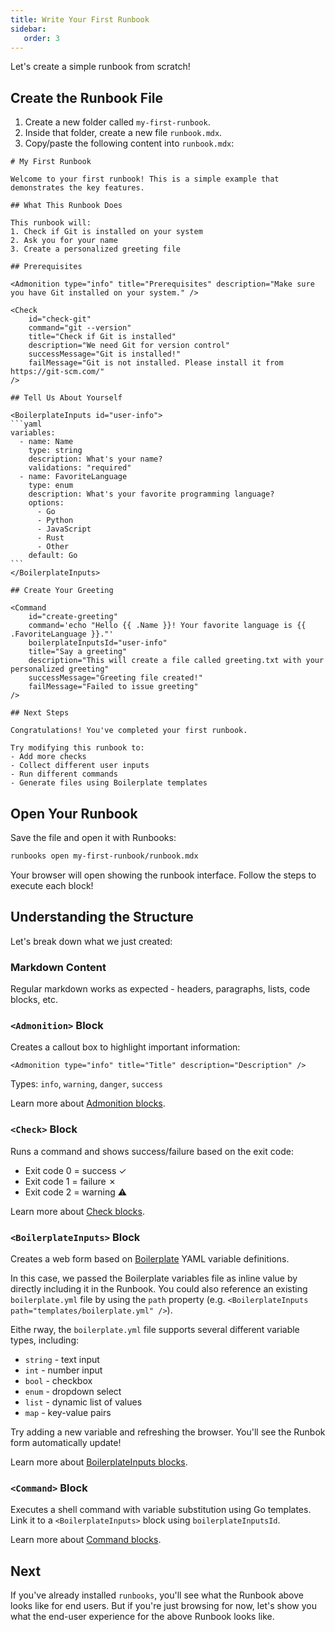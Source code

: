 ```yaml
---
title: Write Your First Runbook
sidebar:
   order: 3
---
```


Let's create a simple runbook from scratch!

## Create the Runbook File

1. Create a new folder called `my-first-runbook`.
1. Inside that folder, create a new file `runbook.mdx`.
1. Copy/paste the following content into `runbook.mdx`:

`````mdx
# My First Runbook

Welcome to your first runbook! This is a simple example that demonstrates the key features.

## What This Runbook Does

This runbook will:
1. Check if Git is installed on your system
2. Ask you for your name
3. Create a personalized greeting file

## Prerequisites

<Admonition type="info" title="Prerequisites" description="Make sure you have Git installed on your system." />

<Check
    id="check-git"
    command="git --version"
    title="Check if Git is installed"
    description="We need Git for version control"
    successMessage="Git is installed!"
    failMessage="Git is not installed. Please install it from https://git-scm.com/"
/>

## Tell Us About Yourself

<BoilerplateInputs id="user-info">
```yaml
variables:
  - name: Name
    type: string
    description: What's your name?
    validations: "required"
  - name: FavoriteLanguage
    type: enum
    description: What's your favorite programming language?
    options:
      - Go
      - Python
      - JavaScript
      - Rust
      - Other
    default: Go
```
</BoilerplateInputs>

## Create Your Greeting

<Command 
    id="create-greeting"
    command='echo "Hello {{ .Name }}! Your favorite language is {{ .FavoriteLanguage }}."'
    boilerplateInputsId="user-info"
    title="Say a greeting"
    description="This will create a file called greeting.txt with your personalized greeting"
    successMessage="Greeting file created!"
    failMessage="Failed to issue greeting"
/>

## Next Steps

Congratulations! You've completed your first runbook.

Try modifying this runbook to:
- Add more checks
- Collect different user inputs
- Run different commands
- Generate files using Boilerplate templates
`````

## Open Your Runbook

Save the file and open it with Runbooks:

```bash
runbooks open my-first-runbook/runbook.mdx
```

Your browser will open showing the runbook interface. Follow the steps to execute each block!

## Understanding the Structure

Let's break down what we just created:

### Markdown Content
Regular markdown works as expected - headers, paragraphs, lists, code blocks, etc.

### `<Admonition>` Block
Creates a callout box to highlight important information:
```mdx
<Admonition type="info" title="Title" description="Description" />
```

Types: `info`, `warning`, `danger`, `success`

Learn more about [Admonition blocks](/authoring/blocks/admonition).

### `<Check>` Block
Runs a command and shows success/failure based on the exit code:
- Exit code 0 = success ✓
- Exit code 1 = failure ✗
- Exit code 2 = warning ⚠

Learn more about [Check blocks](/authoring/blocks/check).

### `<BoilerplateInputs>` Block
Creates a web form based on [Boilerplate](https://github.com/gruntwork-io) YAML variable definitions.

In this case, we passed the Boilerplate variables file as inline value by directly including it in the Runbook. You could also reference an existing `boilerplate.yml` file by using the `path` property (e.g. `<BoilerplateInputs path="templates/boilerplate.yml" />`).

Eithe rway, the `boilerplate.yml` file supports several different variable types, including:

- `string` - text input
- `int` - number input
- `bool` - checkbox
- `enum` - dropdown select
- `list` - dynamic list of values
- `map` - key-value pairs

Try adding a new variable and refreshing the browser. You'll see the Runbok form automatically update!

Learn more about [BoilerplateInputs blocks](/authoring/blocks/boilerplateinputs).

### `<Command>` Block
Executes a shell command with variable substitution using Go templates. Link it to a `<BoilerplateInputs>` block using `boilerplateInputsId`.

Learn more about [Command blocks](/authoring/blocks/command).

## Next

If you've already installed `runbooks`, you'll see what the Runbook above looks like for end users. But if you're just browsing for now, let's show you what the end-user experience for the above Runbook looks like.
